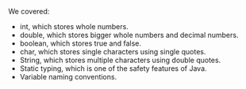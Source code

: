 We covered:

- int, which stores whole numbers.
- double, which stores bigger whole numbers and decimal numbers.
- boolean, which stores true and false.
- char, which stores single characters using single quotes.
- String, which stores multiple characters using double quotes.
- Static typing, which is one of the safety features of Java.
- Variable naming conventions.

